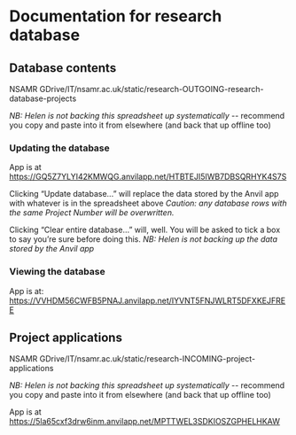 # Documentation for research database


## Database contents
NSAMR GDrive/IT/nsamr.ac.uk/static/research-OUTGOING-research-database-projects

*NB: Helen is not backing this spreadsheet up systematically* -- recommend you copy and paste into it from elsewhere (and back that up offline too)

### Updating the database
App is at https://GQ5Z7YLYI42KMWQG.anvilapp.net/HTBTEJI5IWB7DBSQRHYK4S7S

Clicking “Update database...” will replace the data stored by the Anvil app with whatever is in the spreadsheet above
*Caution: any database rows with the same Project Number will be overwritten.*

Clicking “Clear entire database…” will, well. You will be asked to tick a box to say you’re sure before doing this.
*NB: Helen is not backing up the data stored by the Anvil app*

### Viewing the database 
App is at: https://VVHDM56CWFB5PNAJ.anvilapp.net/IYVNT5FNJWLRT5DFXKEJFREE



## Project applications
NSAMR GDrive/IT/nsamr.ac.uk/static/research-INCOMING-project-applications

*NB: Helen is not backing this spreadsheet up systematically* -- recommend you copy and paste into it from elsewhere (and back that up offline too)

App is at https://5la65cxf3drw6inm.anvilapp.net/MPTTWEL3SDKIOSZGPHELHKAW
